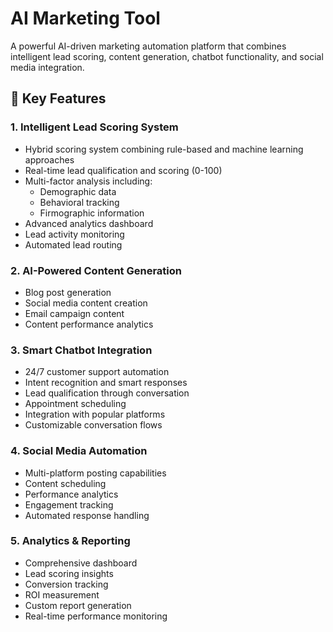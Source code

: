 # AI Marketing Tool

A powerful AI-driven marketing automation platform that combines intelligent lead scoring, content generation, chatbot functionality, and social media integration.

## 🌟 Key Features

### 1. Intelligent Lead Scoring System
- Hybrid scoring system combining rule-based and machine learning approaches
- Real-time lead qualification and scoring (0-100)
- Multi-factor analysis including:
  - Demographic data
  - Behavioral tracking
  - Firmographic information
- Advanced analytics dashboard
- Lead activity monitoring
- Automated lead routing

### 2. AI-Powered Content Generation
- Blog post generation
- Social media content creation
- Email campaign content
- Content performance analytics

### 3. Smart Chatbot Integration
- 24/7 customer support automation
- Intent recognition and smart responses
- Lead qualification through conversation
- Appointment scheduling
- Integration with popular platforms
- Customizable conversation flows

### 4. Social Media Automation
- Multi-platform posting capabilities
- Content scheduling
- Performance analytics
- Engagement tracking
- Automated response handling

### 5. Analytics & Reporting
- Comprehensive dashboard
- Lead scoring insights
- Conversion tracking
- ROI measurement
- Custom report generation
- Real-time performance monitoring


